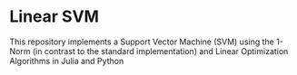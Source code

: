# Linear SVM

This repository implements a Support Vector Machine (SVM) using the 1-Norm (in contrast to the standard implementation) and Linear Optimization Algorithms in Julia and Python

